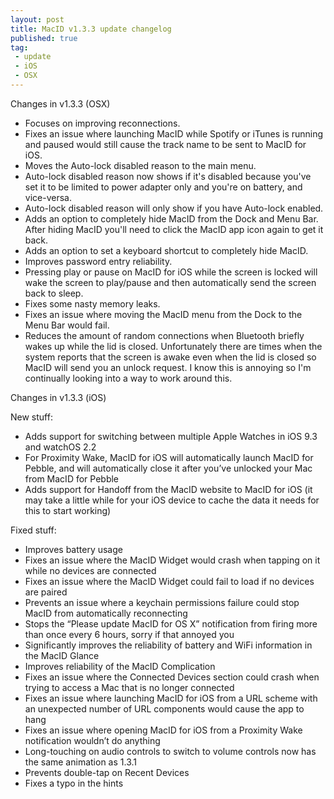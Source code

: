 ```yaml
---
layout: post
title: MacID v1.3.3 update changelog
published: true
tag: 
 - update
 - iOS
 - OSX
---
```

Changes in v1.3.3 (OSX)

- Focuses on improving reconnections.
- Fixes an issue where launching MacID while Spotify or iTunes is running and paused would still cause the track name to be sent to MacID for iOS.
- Moves the Auto-lock disabled reason to the main menu.
- Auto-lock disabled reason now shows if it's disabled because you've set it to be limited to power adapter only and you're on battery, and vice-versa.
- Auto-lock disabled reason will only show if you have Auto-lock enabled.
- Adds an option to completely hide MacID from the Dock and Menu Bar. After hiding MacID you'll need to click the MacID app icon again to get it back.
- Adds an option to set a keyboard shortcut to completely hide MacID.
- Improves password entry reliability.
- Pressing play or pause on MacID for iOS while the screen is locked will wake the screen to play/pause and then automatically send the screen back to sleep.
- Fixes some nasty memory leaks.
- Fixes an issue where moving the MacID menu from the Dock to the Menu Bar would fail.
- Reduces the amount of random connections when Bluetooth briefly wakes up while the lid is closed. Unfortunately there are times when the system reports that the screen is awake even when the lid is closed so MacID will send you an unlock request. I know this is annoying so I'm continually looking into a way to work around this.

Changes in v1.3.3 (iOS)

New stuff:
- Adds support for switching between multiple Apple Watches in iOS 9.3 and watchOS 2.2
- For Proximity Wake, MacID for iOS will automatically launch MacID for Pebble, and will automatically close it after you’ve unlocked your Mac from MacID for Pebble
- Adds support for Handoff from the MacID website to MacID for iOS (it may take a little while for your iOS device to cache the data it needs for this to start working)

Fixed stuff:
- Improves battery usage
- Fixes an issue where the MacID Widget would crash when tapping on it while no devices are connected
- Fixes an issue where the MacID Widget could fail to load if no devices are paired
- Prevents an issue where a keychain permissions failure could stop MacID from automatically reconnecting
- Stops the “Please update MacID for OS X” notification from firing more than once every 6 hours, sorry if that annoyed you
- Significantly improves the reliability of battery and WiFi information in the MacID Glance
- Improves reliability of the MacID Complication
- Fixes an issue where the Connected Devices section could crash when trying to access a Mac that is no longer connected
- Fixes an issue where launching MacID for iOS from a URL scheme with an unexpected number of URL components would cause the app to hang
- Fixes an issue where opening MacID for iOS from a Proximity Wake notification wouldn’t do anything
- Long-touching on audio controls to switch to volume controls now has the same animation as 1.3.1
- Prevents double-tap on Recent Devices
- Fixes a typo in the hints